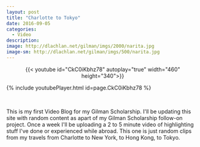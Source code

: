 ```yaml
---
layout: post
title: "Charlotte to Tokyo"
date: 2016-09-05
categories:
  - Video
description: 
image: http://dlachlan.net/gilman/imgs/2000/narita.jpg
image-sm: http://dlachlan.net/gilman/imgs/500/narita.jpg
---
```

<center>
{{< youtube id="CkC0iKbhz78" autoplay="true" width="460" height="340">}}
</center>

{% include youtubePlayer.html id=page.CkC0iKbhz78 %}


<br>

<p>This is my first Video Blog for my Gilman Scholarship. I'll be updating this site with random content as apart of my Gilman Scholarship follow-on project. Once a week I'll be uploading a 2 to 5 minute video of highlighting stuff I've done or experienced while abroad. This one is just random clips from my travels from Charlotte to New York, to Hong Kong, to Tokyo.</p> 

<br><br>

